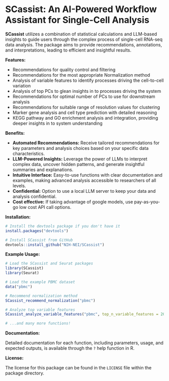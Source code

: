 # SCassist: An AI-Powered Workflow Assistant for Single-Cell Analysis

**SCassist** utilizes a combination of statistical calculations and LLM-based insights to guide users through the complex process of single-cell RNA-seq data analysis. The package aims to provide recommendations, annotations, and interpretations, leading to efficient and insightful results.

**Features:**

* Recommendations for quality control and filtering
* Recommendations for the most appropriate Normalization method
* Analysis of variable features to identify processes driving the cell-to-cell variation
* Analysis of top PCs to glean insights in to processes driving the system
* Recommendations for optimal number of PCs to use for downstream analysis
* Recommendations for suitable range of resolution values for clustering
* Marker gene analysis and cell type prediction with detailed reasoning
* KEGG pathway and GO enrichment analysis and integration, providing deeper insights in to system understanding

**Benefits:**

* **Automated Recommendations:** Receive tailored recommendations for key parameters and analysis choices based on your specific data characteristics.
* **LLM-Powered Insights:** Leverage the power of LLMs to interpret complex data, uncover hidden patterns, and generate insightful summaries and explanations.
* **Intuitive Interface:** Easy-to-use functions with clear documentation and examples, making advanced analysis accessible to researchers of all levels.
* **Confidential:** Option to use a local LLM server to keep your data and analysis confidential.
* **Cost effective:** If taking advantage of google models, use pay-as-you-go low cost API call options.

**Installation:**

```R
# Install the devtools package if you don't have it
install.packages("devtools")

# Install SCassist from GitHub
devtools::install_github("NIH-NEI/SCassist")
```

**Example Usage:**

```R
# Load the SCassist and Seurat packages
library(SCassist)
library(Seurat)

# Load the example PBMC dataset
data("pbmc")

# Recommend normalization method
SCassist_recommend_normalization("pbmc")

# Analyze top variable features
SCassist_analyze_variable_features("pbmc", top_n_variable_features = 20)

# ...and many more functions!
```

**Documentation:**

Detailed documentation for each function, including parameters, usage, and expected outputs, is available through the `?` help function in R.

**License:**

The license for this package can be found in the `LICENSE` file within the package directory.
